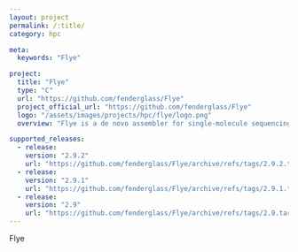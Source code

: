 ```yaml
---
layout: project
permalink: /:title/
category: hpc

meta:
  keywords: "Flye"

project:
  title: "Flye"
  type: "C"
  url: "https://github.com/fenderglass/Flye"
  project_official_url: "https://github.com/fenderglass/Flye"
  logo: "/assets/images/projects/hpc/flye/logo.png"
  overview: "Flye is a de novo assembler for single-molecule sequencing reads, such as those produced by PacBio and Oxford Nanopore Technologies. It is designed for a wide range of datasets, from small bacterial projects to large mammalian-scale assemblies."

supported_releases:
  - release:
    version: "2.9.2"
    url: "https://github.com/fenderglass/Flye/archive/refs/tags/2.9.2.tar.gz"
  - release:
    version: "2.9.1"
    url: "https://github.com/fenderglass/Flye/archive/refs/tags/2.9.1.tar.gz"
  - release:
    version: "2.9"
    url: "https://github.com/fenderglass/Flye/archive/refs/tags/2.9.tar.gz"
---
```


<p>Flye</p>
